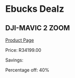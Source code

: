 
# Ebucks Dealz
## DJI-MAVIC 2 ZOOM
[Product Page](https://www.ebucks.com/web/shop/productSelected.do?prodId=1045165540&catId=714994827)

Price: R34199.00

Savings: 

Percentage off: 40%
	